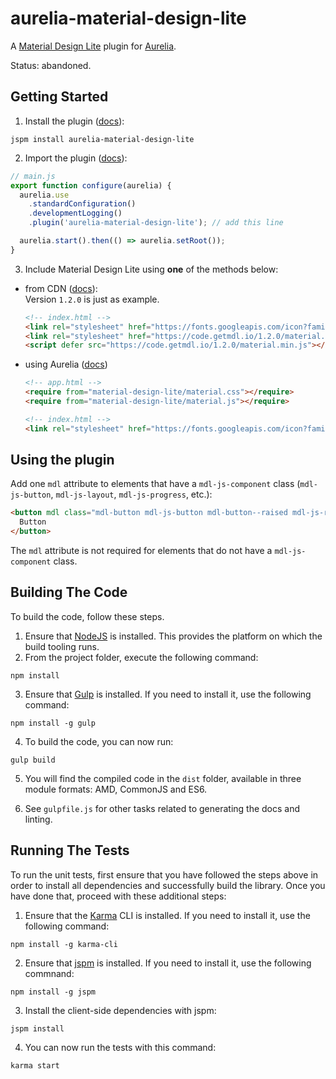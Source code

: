 # aurelia-material-design-lite

A [Material Design Lite](https://github.com/google/material-design-lite) plugin for [Aurelia](https://github.com/aurelia/framework).

Status: abandoned.

## Getting Started

1. Install the plugin ([docs](http://jspm.io/docs/installing-packages.html)):

  ```shell
  jspm install aurelia-material-design-lite
  ```
2. Import the plugin ([docs](http://aurelia.io/docs#/aurelia/framework/latest/doc/article/app-configuration-and-startup/7)):

  ```javascript
  // main.js
  export function configure(aurelia) {
    aurelia.use
      .standardConfiguration()
      .developmentLogging()
      .plugin('aurelia-material-design-lite'); // add this line

    aurelia.start().then(() => aurelia.setRoot());
  }
  ```
3. Include Material Design Lite using **one** of the methods below:
  - from CDN ([docs](https://getmdl.io/started/index.html#download)):
  <br>Version `1.2.0` is just as example.

    ```html
    <!-- index.html -->
    <link rel="stylesheet" href="https://fonts.googleapis.com/icon?family=Material+Icons">
    <link rel="stylesheet" href="https://code.getmdl.io/1.2.0/material.indigo-pink.min.css">
    <script defer src="https://code.getmdl.io/1.2.0/material.min.js"></script>
    ```
  - using Aurelia ([docs](http://aurelia.io/hub.html#/doc/article/aurelia/templating/latest/templating-basics/6))

    ```html
    <!-- app.html -->
    <require from="material-design-lite/material.css"></require>
    <require from="material-design-lite/material.js"></require>
    ```

    ```html
    <!-- index.html -->
    <link rel="stylesheet" href="https://fonts.googleapis.com/icon?family=Material+Icons">
    ```

## Using the plugin

Add one `mdl` attribute to elements that have a `mdl-js-component` class (`mdl-js-button`, `mdl-js-layout`, `mdl-js-progress`, etc.):
```html
<button mdl class="mdl-button mdl-js-button mdl-button--raised mdl-js-ripple-effect mdl-button--accent">
  Button
</button>
```
The `mdl` attribute is not required for elements that do not have a `mdl-js-component` class.

## Building The Code

To build the code, follow these steps.

1. Ensure that [NodeJS](http://nodejs.org/) is installed. This provides the platform on which the build tooling runs.
2. From the project folder, execute the following command:

  ```shell
  npm install
  ```
3. Ensure that [Gulp](http://gulpjs.com/) is installed. If you need to install it, use the following command:

  ```shell
  npm install -g gulp
  ```
4. To build the code, you can now run:

  ```shell
  gulp build
  ```
5. You will find the compiled code in the `dist` folder, available in three module formats: AMD, CommonJS and ES6.

6. See `gulpfile.js` for other tasks related to generating the docs and linting.

## Running The Tests

To run the unit tests, first ensure that you have followed the steps above in order to install all dependencies and successfully build the library. Once you have done that, proceed with these additional steps:

1. Ensure that the [Karma](http://karma-runner.github.io/) CLI is installed. If you need to install it, use the following command:

  ```shell
  npm install -g karma-cli
  ```
2. Ensure that [jspm](http://jspm.io/) is installed. If you need to install it, use the following commnand:

  ```shell
  npm install -g jspm
  ```
3. Install the client-side dependencies with jspm:

  ```shell
  jspm install
  ```

4. You can now run the tests with this command:

  ```shell
  karma start
  ```
